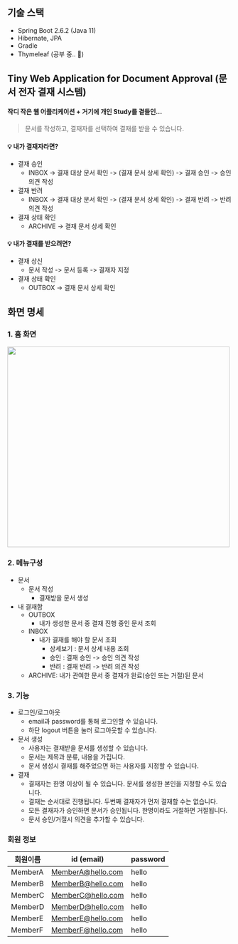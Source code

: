 ## 기술 스택
- Spring Boot 2.6.2 (Java 11)
- Hibernate, JPA
- Gradle
- Thymeleaf (공부 중.. 🥲) 


## Tiny Web Application for Document Approval (문서 전자 결재 시스템)
#### 작디 작은 웹 어플리케이션 + 거기에 개인 Study를 곁들인...

> 문서를 작성하고, 결재자를 선택하여 결재를 받을 수 있습니다.

#### 💡 내가 결재자라면?

- 결재 승인
  - INBOX -> 결재 대상 문서 확인 -> (결재 문서 상세 확인) -> 결재 승인 -> 승인 의견 작성
- 결재 반려
  - INBOX -> 결재 대상 문서 확인 -> (결재 문서 상세 확인) -> 결재 반려 -> 반려 의견 작성
- 결재 상태 확인
  - ARCHIVE -> 결재 문서 상세 확인

#### 💡 내가 결재를 받으려면?

- 결재 상신
  - 문서 작성 -> 문서 등록 -> 결재자 지정
- 결재 상태 확인
  - OUTBOX -> 결재 문서 상세 확인

## 화면 명세

### 1. 홈 화면

<img src="https://user-images.githubusercontent.com/67534066/148018272-7f31d017-201b-4481-8b82-ed7945cd1c7c.png" width="500" height="450"/>

### 2. 메뉴구성

- 문서
  - 문서 작성
    - 결재받을 문서 생성
- 내 결재함
  - OUTBOX
    - 내가 생성한 문서 중 결재 진행 중인 문서 조회
  - INBOX
    - 내가 결재를 해야 할 문서 조회
      - 상세보기 : 문서 상세 내용 조회
      - 승인 : 결재 승인 -> 승인 의견 작성
      - 반려 : 결재 반려 -> 반려 의견 작성
  - ARCHIVE: 내가 관여한 문서 중 결재가 완료(승인 또는 거절)된 문서

### 3. 기능

- 로그인/로그아웃
  - email과 password를 통해 로그인할 수 있습니다.
  - 하단 logout 버튼을 눌러 로그아웃할 수 있습니다.
- 문서 생성
  - 사용자는 결재받을 문서를 생성할 수 있습니다.
  - 문서는 제목과 분류, 내용을 가집니다.
  - 문서 생성시 결재를 해주었으면 하는 사용자를 지정할 수 있습니다.
- 결재
  - 결재자는 한명 이상이 될 수 있습니다. 문서를 생성한 본인을 지정할 수도 있습니다.
  - 결재는 순서대로 진행됩니다. 두번째 결재자가 먼저 결재할 수는 없습니다.
  - 모든 결재자가 승인하면 문서가 승인됩니다. 한명이라도 거절하면 거절됩니다.
  - 문서 승인/거절시 의견을 추가할 수 있습니다.

### 회원 정보

| 회원이름 | id (email)        | password |
| -------- | ----------------- | -------- |
| MemberA  | MemberA@hello.com | hello    |
| MemberB  | MemberB@hello.com | hello    |
| MemberC  | MemberC@hello.com | hello    |
| MemberD  | MemberD@hello.com | hello    |
| MemberE  | MemberE@hello.com | hello    |
| MemberF  | MemberF@hello.com | hello    |
